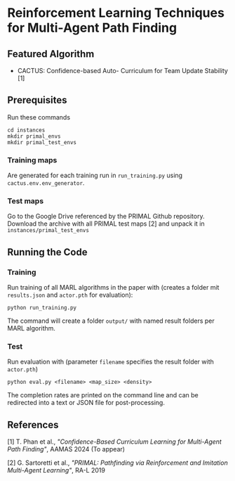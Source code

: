 # Reinforcement Learning Techniques for Multi-Agent Path Finding

## Featured Algorithm

- CACTUS: Confidence-based Auto- Curriculum for Team Update Stability [1]

## Prerequisites
Run these commands
```
cd instances
mkdir primal_envs
mkdir primal_test_envs
```
### Training maps
Are generated for each training run in `run_training.py` using `cactus.env.env_generator`.

### Test maps
Go to the Google Drive referenced by the PRIMAL Github repository. Download the archive with all PRIMAL test maps [2] and unpack it in `instances/primal_test_envs`

## Running the Code

### Training

Run training of all MARL algorithms in the paper with (creates a folder mit `results.json` and `actor.pth` for evaluation):

```
python run_training.py
```

The command will create a folder `output/` with named result folders per MARL algorithm.

### Test

Run evaluation with (parameter `filename` specifies the result folder with `actor.pth`)
```
python eval.py <filename> <map_size> <density>
```

The completion rates are printed on the command line and can be redirected into a text or JSON file for post-processing.

## References

[1] T. Phan et al., *"Confidence-Based Curriculum Learning for Multi-Agent Path Finding"*, AAMAS 2024 (To appear)

[2] G. Sartoretti et al., *"PRIMAL: Pathfinding via Reinforcement and Imitation Multi-Agent Learning"*, RA-L 2019
